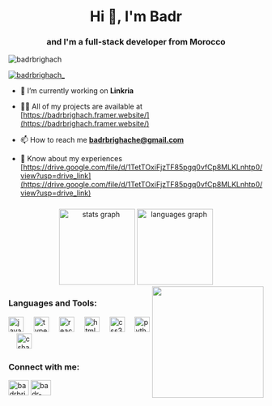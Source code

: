 <h1 align="center">Hi 👋, I'm Badr</h1>
<h3 align="center">and I'm a full-stack developer from Morocco</h3>

<p align="left"> <img src="https://komarev.com/ghpvc/?username=badrbrighach&label=Profile%20views&color=0e75b6&style=flat" alt="badrbrighach" /> </p>

<p align="left"> <a href="https://twitter.com/badrbrighach_" target="blank"><img src="https://img.shields.io/twitter/follow/badrbrighach_?logo=twitter&style=for-the-badge" alt="badrbrighach_" /></a> </p>

- 🔭 I’m currently working on **Linkria**

- 👨‍💻 All of my projects are available at [https://badrbrighach.framer.website/](https://badrbrighach.framer.website/)

- 📫 How to reach me **badrbrighache@gmail.com**

- 📄 Know about my experiences [https://drive.google.com/file/d/1TetTOxiFjzTF85pgq0vfCp8MLKLnhtp0/view?usp=drive_link](https://drive.google.com/file/d/1TetTOxiFjzTF85pgq0vfCp8MLKLnhtp0/view?usp=drive_link)

###

<div align="center">
  <img src="https://github-readme-stats.vercel.app/api?username=badrbrighach&hide_title=false&hide_rank=false&show_icons=true&include_all_commits=true&count_private=true&disable_animations=false&theme=dracula&locale=en&hide_border=false" height="150" alt="stats graph"  />
  <img src="https://github-readme-stats.vercel.app/api/top-langs?username=maurodesouza&locale=en&hide_title=false&layout=compact&card_width=320&langs_count=5&theme=dracula&hide_border=false" height="150" alt="languages graph"  />
</div>

<img align="right" height="220" src="https://media.giphy.com/media/v1.Y2lkPTc5MGI3NjExaHFpdDZ6a3o1MWljc3M5Zzkzd3FrdG53anZxOHE2MXFmOXByenkzOCZlcD12MV9pbnRlcm5hbF9naWZfYnlfaWQmY3Q9Zw/wwg1suUiTbCY8H8vIA/giphy-downsized-large.gif"  />

<h3 align="left">Languages and Tools:</h3>
<div align="left">
  <img src="https://cdn.jsdelivr.net/gh/devicons/devicon/icons/javascript/javascript-original.svg" height="30" alt="javascript logo"  />
  <img width="12" />
  <img src="https://cdn.jsdelivr.net/gh/devicons/devicon/icons/typescript/typescript-original.svg" height="30" alt="typescript logo"  />
  <img width="12" />
  <img src="https://cdn.jsdelivr.net/gh/devicons/devicon/icons/react/react-original.svg" height="30" alt="react logo"  />
  <img width="12" />
  <img src="https://cdn.jsdelivr.net/gh/devicons/devicon/icons/html5/html5-original.svg" height="30" alt="html5 logo"  />
  <img width="12" />
  <img src="https://cdn.jsdelivr.net/gh/devicons/devicon/icons/css3/css3-original.svg" height="30" alt="css3 logo"  />
  <img width="12" />
  <img src="https://cdn.jsdelivr.net/gh/devicons/devicon/icons/python/python-original.svg" height="30" alt="python logo"  />
  <img width="12" />
  <img src="https://cdn.jsdelivr.net/gh/devicons/devicon/icons/csharp/csharp-original.svg" height="30" alt="csharp logo"  />
</div>

###

<h3 align="left">Connect with me:</h3>
<p align="left">
<a href="https://twitter.com/badrbrighach_" target="blank"><img align="center" src="https://raw.githubusercontent.com/rahuldkjain/github-profile-readme-generator/master/src/images/icons/Social/twitter.svg" alt="badrbrighach_" height="30" width="40" /></a>
<a href="https://linkedin.com/in/badr-brighach" target="blank"><img align="center" src="https://raw.githubusercontent.com/rahuldkjain/github-profile-readme-generator/master/src/images/icons/Social/linked-in-alt.svg" alt="badr-brighach" height="30" width="40" /></a>
</p>


###

<br clear="both">


###
